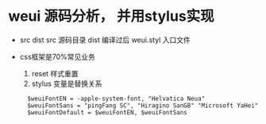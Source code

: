 # weui 源码分析， 并用stylus实现

- src dist
 src 源码目录
 dist 编译过后
 weui.styl 入口文件

 - css框架是70%常见业务
   1. reset 样式重置
   2. stylus 变量是替换关系
    ```stylus
      $weuiFontEN = -apple-system-font, "Helvatica Neua"
      $weuiFontSans = "pingFang SC", "Hiragino SanGB" "Microsoft YaHei"
      $weuiFontDefault = $weuiFontEN, $weuiFontSans
    ```
